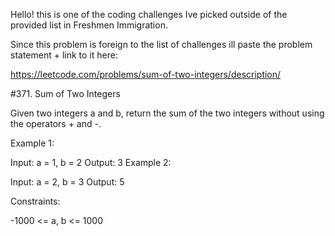 Hello! this is one of the coding challenges Ive picked outside of the provided list in Freshmen Immigration. 

Since this problem is foreign to the list of challenges ill paste the problem statement + link to it here:

https://leetcode.com/problems/sum-of-two-integers/description/ 

#371. Sum of Two Integers

Given two integers a and b, return the sum of the two integers without using the operators + and -.

 

Example 1:

Input: a = 1, b = 2
Output: 3
Example 2:

Input: a = 2, b = 3
Output: 5
 

Constraints:

-1000 <= a, b <= 1000
